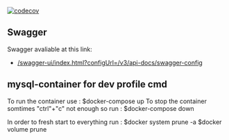[![codecov](https://codecov.io/gh/JadenX-GmbH/kx-execution-service-public/branch/main/graph/badge.svg?token=1YE22ZRJ20)](https://codecov.io/gh/JadenX-GmbH/kx-execution-service-public)
## Swagger

Swagger avaliable at this link:

- [/swagger-ui/index.html?configUrl=/v3/api-docs/swagger-config](http://127.0.0.1:8080/swagger-ui/index.html?configUrl=/v3/api-docs/swagger-config)

## mysql-container for dev profile cmd

To run the container use :
$docker-compose up
To stop the container somtimes "ctrl"+"c" not enough so run :
$docker-compose down


In order to fresh start to everything run :
$docker system prune -a
$docker volume prune
